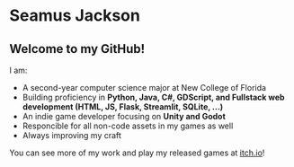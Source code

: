 # Seamus Jackson

## Welcome to my GitHub!

I am:
- A second-year computer science major at New College of Florida 
- Building proficiency in **Python, Java, C#, GDScript, and Fullstack web development (HTML, JS, Flask, Streamlit, SQLite, ...)**
- An indie game developer focusing on **Unity and Godot**
- Responcible for all non-code assets in my games as well
- Always improving my craft

You can see more of my work and play my released games at [itch.io](https://schweem.itch.io/)!
